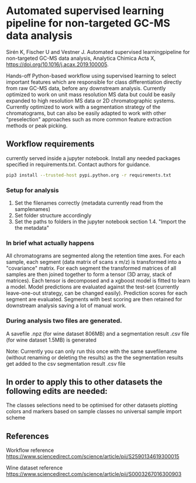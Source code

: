 # Automated supervised learning pipeline for non-targeted GC-MS data analysis

Sirén K, Fischer U and Vestner J. Automated supervised learningpipeline for non-targeted GC-MS data analysis, Analytica Chimica Acta X,  https://doi.org/10.1016/j.acax.2019.100005.

Hands-off Python-based workflow using supervised learning to select important features which are responsible for class differentiation directly from raw GC-MS data, before any downstream analysis. Currently optimized to work on unit mass resolution MS data but could be easily expanded to high resolution MS data or 2D chromatographic systems. Currently optimized to work with a segmentation strategy of the chromatograms, but can also be easily adapted to work with other "preselection" approaches such as more common feature extraction methods or peak picking.

## Workflow requirements

currently served inside a jupyter notebook.
Install any needed packages specified in requirements.txt. Contact authors for guidance.
```Bash
pip3 install --trusted-host pypi.python.org -r requirements.txt
```

### Setup for analysis
1. Set the filenames correctly (metadata currently read from the samplenames)
2. Set folder structure accordingly
3. Set the paths to folders in the jupyter notebook section 1.4. "Import the the metadata"

### In brief what actually happens
All chromatograms are segmented along the retention time axes. For each sample, each segment (data matrix of scans x m/z) is transformed into a "covariance" matrix. For each segment the transformed matrices of all samples are then joined together to form a tensor (3D array, stack of matrices). Each tensor is decomposed and a xgboost model is fitted to learn a model. Model predictions are evaluated against the test-set (currently leave-one-out strategy, can be changed easily). Prediction scores for each segment are evaluated. Segments with best scoring are then retained for downstream analysis saving a lot of manual work.

### During analysis two files are generated.
A savefile .npz (for wine dataset 806MB) and a segmentation result .csv file (for wine dataset 1.5MB) is generated

Note:
Currently you can only run this once with the same savefilename (without renaming or deleting the results) as the the segmentation results get added to the csv segmentation result .csv file

## In order to apply this to other datasets the following edits are needed:

The classes selections need to be optimised for other datasets
plotting colors and markers based on sample classes
no universal sample import scheme

## References

Workflow reference
https://www.sciencedirect.com/science/article/pii/S2590134619300015

Wine dataset reference
https://www.sciencedirect.com/science/article/pii/S0003267016300903
